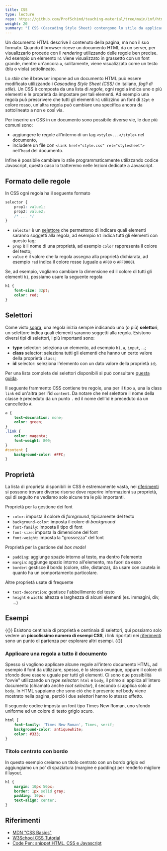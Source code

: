 ```yaml
---
title: CSS
type: lecture
repo: https://github.com/ProfSchimd/teaching-material/tree/main/inf/html-css
weight: 20
summary: "I CSS (Cascading Style Sheet) contengono lo stile da applicare ai vari elementi di una pagina HTML. Questa lezione introduce i concetti base sui CSS (selettori, regole, proprietà, ...)."
---
```


Un documento HTML descrive il contenuto della pagina, ma non il suo formato.
Quando il browser riceve un documento HTML da un server, per visualizzarlo procede
con il *rendering* utilizzando delle regole ben precise. Ad esempio un elemento
`h1` viene visualizzato in grassetto con un font grande, mentre un'ancora `a`,
solitamente, viene visualizzato come un testo (blu o viola) sottolineato.

Lo *stile* che il browser impone ad un documento HTML può essere modificato
utilizzando i *Cascading Style Sheet (CSS)* (in italiano, *fogli di stile*). Un
CSS è composta da una lista di *regole*, ogni regola indica uno o più elementi
e le proprietà da impostare per tali elementi. Ad esempio una regola può prescrivere
che tutti gli elementi `h1` utilizzino un font di `32pt` e colore rosso, un'altra
regola può cambiare una specifica ancora da sottolineato a non e così via.

Per inserire un CSS in un documento sono possibile diverse vie, le due più comuni
sono:
* aggiungere le regole all'interno di un tag `<style>...</style>` nel documento,
* includere un file con `<link href="style.css" rel="stylesheet">` nell'`head`
del documento.

Infine è possibile cambiare lo stile programmaticamente utilizzando codice
Javascript, questo caso lo tratteremo nelle lezioni dedicate a Javascript.

## Formato delle regole
In CSS ogni regola ha il seguente formato
```css
selector {
    prop1: value1;
    prop2: value2;
    /* ... */
}
```

* `selector` è un [selettore](#selettori) che permettono di indicare quali elementi
saranno soggetti alla regola, ad esempio `h1` indica tutti gli elementi con questo tag;
* `prop` è il nome di una proprietà, ad esempio `color` rappresenta il colore del testo;
* `value` è il valore che la regola assegna alla proprietà dichiarata, ad esempio `red`
indica il colore rosse (uguale a `#F00` o `#FF0000`).

Se, ad esempio, vogliamo cambiare la dimensione ed il colore di tutti gli elementi `h1`,
possiamo usare la seguente regola

```css
h1 {
    font-size: 32pt;
    color: red;
}
```

## Selettori
Come visto [sopra](#formato-delle-regole), una regola inizia sempre indicando
uno (o più) **selettori**, un selettore indica quali elementi saranno soggetti
alla regola. Esistono diversi tipi di selettori, i più importanti sono:
* **type** selector: seleziona un elemento, ad esempio `h1`, `a`, `input`, ...;
* **class** selector: seleziona tutti gli elementi che hanno un certo valore della
proprietà `class`;
* **id** selector: seleziona l'elemento con un dato valore della proprietà `id`;.       

Per una lista completa dei selettori disponibili si può consultare [questa guida][3].

Il seguente frammento CSS contiene tre regole, una per il tipo `a`, una la class
`link` ed un'altra per l'id `content`. Da notare che nel selettore il nome della
classe è preceduto da un punto `.` ed il nome dell'id è preceduto da un cancelletto
`#`.
```css
a {
    text-decoration: none;
    color: green;
}
.link {
    color: magenta;
    font-weight: 800;
}
#content {
    background-color: #FFC;
}
```

## Proprietà
La lista di proprietà disponibili in CSS è estremamente vasta, nei [riferimenti](#riferimenti)
si possono trovare diverse risorse dove reperire informazioni su proprietà, qui
di seguito ne vediamo solo alcune tra le più importanti.

Proprietà per la gestione dei font
* `color`: imposta il colore di *foreground*, tipicamente del testo
* `background-color`: imposta il colore di *background*
* `font-family`: imposta il tipo di font
* `font-size`: imposta la dimensione del font
* `font-weight`: imposta la "grossezza" del font

Proprietà per la gestione del *box model*
* `padding`: aggiunge spazio intorno al testo, ma dentro l'elemento
* `margin`: aggiunge spazio intorno all'elemento, ma fuori da esso
* `border`: gestisce il bordo (colore, stile, distanza), da usare con cautela in
quanto ha un comportamento particolare.

Altre proprietà usate di frequente
* `text-decoration`: gestisce l'abbellimento del testo
* `height` e `width`: altezza e larghezza di alcuni elementi (es. immagini, div, ...)

## Esempi

{{<attention>}}
Esistono centinaia di proprietà e centinaia di selettori, qui possiamo solo vedere
un **piccolissimo numero di esempi CSS**, i link riportati nei [riferimenti](#riferimenti)
sono un punto di partenza per esplorare altri esempi.
{{</attention>}}

### Applicare una regola a tutto il documento
Spesso si vogliono applicare alcune regole all'intero documento HTML, ad esempio
il font da utilizzare, spesso, è lo stesso ovunque, oppure il colore di sfondo
deve essere uguale per tutti gli elementi. Ci sono due possibilità "ovvie" utilizzando
un *type selector*: `html` e `body`, il primo si applica all'intero documento
(chiamato anche *root selector*), il secondo si applica solo al `body`. In HTML
sappiamo che sono ciò che è presente nel body viene mostrato nella pagina, perciò
i due selettori hanno lo stesso effetto.

Il seguente codice imposta un font tipo Times New Roman, uno sfondo uniforme ed un
colore di testo grigio scuro.
```css
html {
    font-family: 'Times New Roman', Times, serif;
    background-color: antiquewhite;
    color: #333;
}
```

### Titolo centrato con bordo
In questo esempio creiamo un titolo centrato con un bordo grigio ed
aggiungiamo un po' di spaziatura (margine e padding) per renderlo migliore
il layout.

```css
h1 {
    margin: 10px 50px;
    border: 1px solid gray;
    padding: 10px;
    text-align: center;
}
```

## Riferimenti

* [MDN "CSS Basics"][1]
* [W3School CSS Tutorial][2]
* [Code Pen: snippet HTML, CSS e Javascript][10]

[1]: https://developer.mozilla.org/en-US/docs/Learn/Getting_started_with_the_web/CSS_basics
[2]: https://www.w3schools.com/css/ 
[3]: https://developer.mozilla.org/en-US/docs/Web/CSS/CSS_Selectors

[10]: https://codepen.io/
